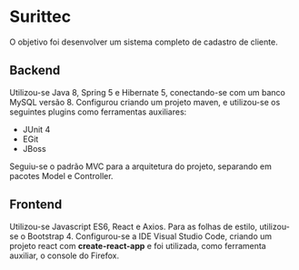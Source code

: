 # Surittec
 O objetivo foi desenvolver um sistema completo de cadastro de cliente. 

## Backend
Utilizou-se Java 8, Spring 5 e Hibernate 5, conectando-se com um banco MySQL versão 8. Configurou criando um projeto maven, e utilizou-se os seguintes plugins como ferramentas auxiliares:
* JUnit 4
* EGit
* JBoss

Seguiu-se o padrão MVC para a arquitetura do projeto, separando em pacotes Model e Controller. 

## Frontend
Utilizou-se Javascript ES6, React e Axios. Para as folhas de estilo, utilizou-se o Bootstrap 4. Configurou-se a IDE Visual Studio Code, criando um projeto react com **create-react-app** e foi utilizada, como ferramenta auxiliar, o console do Firefox.

